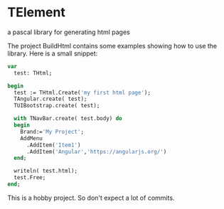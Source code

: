TElement
========

a pascal library for generating html pages

The project BuildHtml contains some examples showing how
to use the library.
Here is a small snippet:
```pascal
var
  test: THtml;

begin
  test := THtml.Create('my first html page');
  TAngular.create( test);
  TUIBootstrap.create( test);

  with TNavBar.create( test.body) do
  begin
    Brand:='My Project';
    AddMenu
      .AddItem('Item1')
      .AddItem('Angular','https://angularjs.org/')
  end;

  writeln( test.html);
  test.Free;
end;
```
      
This is a hobby project. So don't expect a lot of commits.



